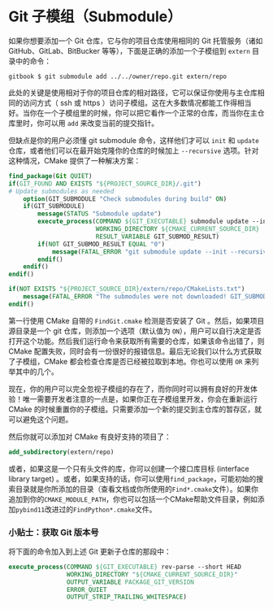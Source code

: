 # Git 子模组（Submodule）

如果你想要添加一个 Git 仓库，它与你的项目仓库使用相同的 Git 托管服务（诸如 GitHub、GitLab、BitBucker 等等），下面是正确的添加一个子模组到 `extern` 目录中的命令：

```term
gitbook $ git submodule add ../../owner/repo.git extern/repo
```

此处的关键是使用相对于你的项目仓库的相对路径，它可以保证你使用与主仓库相同的访问方式（ ssh 或 https ）访问子模组。这在大多数情况都能工作得相当好。当你在一个子模组里的时候，你可以把它看作一个正常的仓库，而当你在主仓库里时，你可以用 `add` 来改变当前的提交指针。

但缺点是你的用户必须懂 git submodule 命令，这样他们才可以 `init` 和 `update` 仓库，或者他们可以在最开始克隆你的仓库的时候加上 `--recursive` 选项。针对这种情况，CMake 提供了一种解决方案：

```cmake
find_package(Git QUIET)
if(GIT_FOUND AND EXISTS "${PROJECT_SOURCE_DIR}/.git")
# Update submodules as needed
    option(GIT_SUBMODULE "Check submodules during build" ON)
    if(GIT_SUBMODULE)
        message(STATUS "Submodule update")
        execute_process(COMMAND ${GIT_EXECUTABLE} submodule update --init --recursive
                        WORKING_DIRECTORY ${CMAKE_CURRENT_SOURCE_DIR}
                        RESULT_VARIABLE GIT_SUBMOD_RESULT)
        if(NOT GIT_SUBMOD_RESULT EQUAL "0")
            message(FATAL_ERROR "git submodule update --init --recursive failed with ${GIT_SUBMOD_RESULT}, please checkout submodules")
        endif()
    endif()
endif()

if(NOT EXISTS "${PROJECT_SOURCE_DIR}/extern/repo/CMakeLists.txt")
    message(FATAL_ERROR "The submodules were not downloaded! GIT_SUBMODULE was turned off or failed. Please update submodules and try again.")
endif()
```

第一行使用 CMake 自带的 `FindGit.cmake` 检测是否安装了 Git 。然后，如果项目源目录是一个 git 仓库，则添加一个选项（默认值为 `ON`），用户可以自行决定是否打开这个功能。然后我们运行命令来获取所有需要的仓库，如果该命令出错了，则 CMake 配置失败，同时会有一份很好的报错信息。最后无论我们以什么方式获取了子模组，CMake 都会检查仓库是否已经被拉取到本地。你也可以使用 `OR` 来列举其中的几个。

现在，你的用户可以完全忽视子模组的存在了，而你同时可以拥有良好的开发体验！唯一需要开发者注意的一点是，如果你正在子模组里开发，你会在重新运行 CMake 的时候重置你的子模组。只需要添加一个新的提交到主仓库的暂存区，就可以避免这个问题。

然后你就可以添加对 CMake 有良好支持的项目了：

```cmake
add_subdirectory(extern/repo)
```

或者，如果这是一个只有头文件的库，你可以创建一个接口库目标 (interface library target) 。或者，如果支持的话，你可以使用`find_package`，可能初始的搜索目录就是你所添加的目录（查看文档或你所使用的`Find*.cmake`文件）。如果你追加到你的`CMAKE_MODULE_PATH`，你也可以包括一个CMake帮助文件目录，例如添加`pybind11`改进过的`FindPython*.cmake`文件。


### 小贴士：获取 Git 版本号

将下面的命令加入到上述 Git 更新子仓库的那段中：

```cmake
execute_process(COMMAND ${GIT_EXECUTABLE} rev-parse --short HEAD
                WORKING_DIRECTORY "${CMAKE_CURRENT_SOURCE_DIR}"
                OUTPUT_VARIABLE PACKAGE_GIT_VERSION
                ERROR_QUIET
                OUTPUT_STRIP_TRAILING_WHITESPACE)
```
